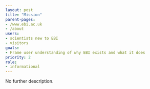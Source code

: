 ```yaml
---
layout: post
title: "Mission"
parent-pages:
- /www.ebi.ac.uk
- /about
users:
- scientists new to EBI
- visitors
goals:
- Frame user understanding of why EBI exists and what it does
priority: 2
role:
- informational
---
```


No further description.
